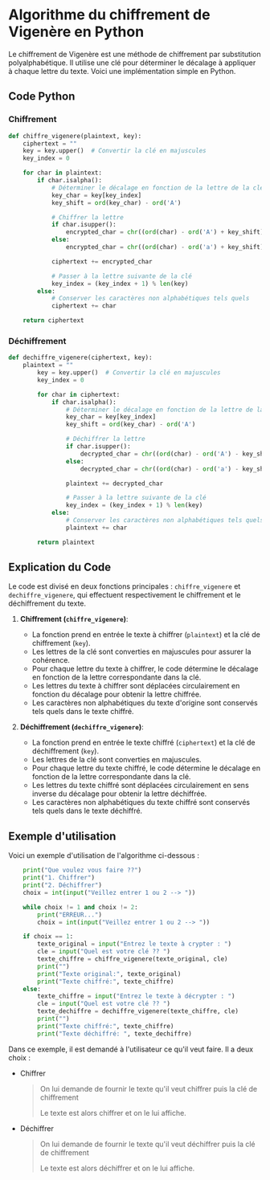 # Algorithme du chiffrement de Vigenère en Python

Le chiffrement de Vigenère est une méthode de chiffrement par substitution polyalphabétique. Il utilise une clé pour déterminer le décalage à appliquer à chaque lettre du texte. Voici une implémentation simple en Python.

## Code Python

### Chiffrement

```python
def chiffre_vigenere(plaintext, key):
    ciphertext = ""
    key = key.upper()  # Convertir la clé en majuscules
    key_index = 0

    for char in plaintext:
        if char.isalpha():
            # Déterminer le décalage en fonction de la lettre de la clé
            key_char = key[key_index]
            key_shift = ord(key_char) - ord('A')

            # Chiffrer la lettre
            if char.isupper():
                encrypted_char = chr((ord(char) - ord('A') + key_shift) % 26 + ord('A'))
            else:
                encrypted_char = chr((ord(char) - ord('a') + key_shift) % 26 + ord('a'))

            ciphertext += encrypted_char

            # Passer à la lettre suivante de la clé
            key_index = (key_index + 1) % len(key)
        else:
            # Conserver les caractères non alphabétiques tels quels
            ciphertext += char

    return ciphertext
```

### Déchiffrement

```python
def dechiffre_vigenere(ciphertext, key):
    plaintext = ""
        key = key.upper()  # Convertir la clé en majuscules
        key_index = 0

        for char in ciphertext:
            if char.isalpha():
                # Déterminer le décalage en fonction de la lettre de la clé
                key_char = key[key_index]
                key_shift = ord(key_char) - ord('A')

                # Déchiffrer la lettre
                if char.isupper():
                    decrypted_char = chr((ord(char) - ord('A') - key_shift) % 26 + ord('A'))
                else:
                    decrypted_char = chr((ord(char) - ord('a') - key_shift) % 26 + ord('a'))

                plaintext += decrypted_char

                # Passer à la lettre suivante de la clé
                key_index = (key_index + 1) % len(key)
            else:
                # Conserver les caractères non alphabétiques tels quels
                plaintext += char

        return plaintext
```

## Explication du Code

Le code est divisé en deux fonctions principales : `chiffre_vigenere` et `dechiffre_vigenere`, qui effectuent respectivement le chiffrement et le déchiffrement du texte.

1. **Chiffrement (`chiffre_vigenere`)**:
   - La fonction prend en entrée le texte à chiffrer (`plaintext`) et la clé de chiffrement (`key`).
   - Les lettres de la clé sont converties en majuscules pour assurer la cohérence.
   - Pour chaque lettre du texte à chiffrer, le code détermine le décalage en fonction de la lettre correspondante dans la clé.
   - Les lettres du texte à chiffrer sont déplacées circulairement en fonction du décalage pour obtenir la lettre chiffrée.
   - Les caractères non alphabétiques du texte d'origine sont conservés tels quels dans le texte chiffré.

2. **Déchiffrement (`dechiffre_vigenere`)**:
   - La fonction prend en entrée le texte chiffré (`ciphertext`) et la clé de déchiffrement (`key`).
   - Les lettres de la clé sont converties en majuscules.
   - Pour chaque lettre du texte chiffré, le code détermine le décalage en fonction de la lettre correspondante dans la clé.
   - Les lettres du texte chiffré sont déplacées circulairement en sens inverse du décalage pour obtenir la lettre déchiffrée.
   - Les caractères non alphabétiques du texte chiffré sont conservés tels quels dans le texte déchiffré.

## Exemple d'utilisation

Voici un exemple d'utilisation de l'algorithme ci-dessous :

```python
    print("Que voulez vous faire ??")
    print("1. Chiffrer")
    print("2. Déchiffrer")
    choix = int(input("Veillez entrer 1 ou 2 --> "))

    while choix != 1 and choix != 2:
        print("ERREUR...")
        choix = int(input("Veillez entrer 1 ou 2 --> "))

    if choix == 1:
        texte_original = input("Entrez le texte à crypter : ")
        cle = input("Quel est votre clé ?? ")
        texte_chiffre = chiffre_vigenere(texte_original, cle)
        print("")
        print("Texte original:", texte_original)
        print("Texte chiffré:", texte_chiffre)
    else:
        texte_chiffre = input("Entrez le texte à décrypter : ")
        cle = input("Quel est votre clé ?? ")
        texte_dechiffre = dechiffre_vigenere(texte_chiffre, cle)
        print("")
        print("Texte chiffré:", texte_chiffre)
        print("Texte déchiffré: ", texte_dechiffre)
```

Dans ce exemple, il est demandé à l'utilisateur ce qu'il veut faire.
Il a deux choix :
- Chiffrer 
  > On lui demande de fournir le texte qu'il veut chiffrer puis la clé de chiffrement
  >
  > Le texte est alors chiffrer et on le lui affiche.
- Déchiffrer 
  > On lui demande de fournir le texte qu'il veut déchiffrer puis la clé de chiffrement
  >
  > Le texte est alors déchiffrer et on le lui affiche.
